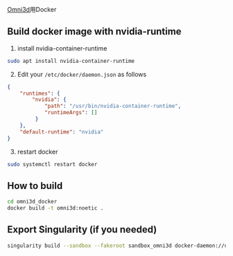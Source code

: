 [Omni3d](https://github.com/facebookresearch/omni3d)用Docker

## Build docker image with nvidia-runtime

1. install nvidia-container-runtime

```bash
sudo apt install nvidia-container-runtime
```

2. Edit your `/etc/docker/daemon.json` as follows

```json
{
    "runtimes": {
        "nvidia": {
            "path": "/usr/bin/nvidia-container-runtime",
            "runtimeArgs": []
         }
    },
    "default-runtime": "nvidia"
}
```

3. restart docker

```bash
sudo systemctl restart docker
```

## How to build

```bash
cd omni3d_docker
docker build -t omni3d:noetic .
```

## Export Singularity (if you needed)

```bash
singularity build --sandbox --fakeroot sandbox_omni3d docker-daemon://omni3d:noetic
```
